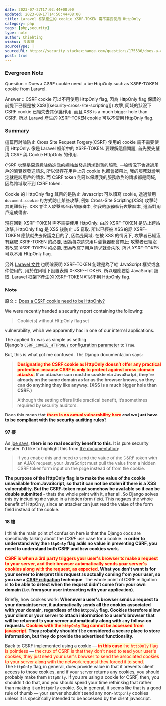 ```yaml
---
date: 2023-07-27T17:02:44+08:00
updated: 2023-08-17T14:50:44+08:00
title: Laravel 框架產生的 cookie XSRF-TOKEN 需不需要使用 HttpOnly
category: php
tags: [php,security]
type: note
author: Chiehting
status: 長青期
sourceType: 📰️
sourceURL: https://security.stackexchange.com/questions/175536/does-a-csrf-cookie-need-to-be-httponly
post: true
---
```


### Evergreen Note

Question :: Does a CSRF cookie need to be HttpOnly such as XSRF-TOKEN cookie from Laravel.

Answer :: CSRF cookie 可以不用使用 HttpOnly flag, 因為 HttpOnly flag 保護的前提下已經是被 XSS([[security-cross-site-scripting]]) 攻擊, 同域的狀況下 CSRF cookie 已經失去其保護作用. 而且 XSS is a much bigger hole than CSRF. 所以 Laravel 產生的 XSRF-TOKEN cookie 可以不使用 HttpOnly flag.

<!--more-->

### Summary

這篇再討論防止 Cross Site Request Forgery(CSRF) 使用的 cookie 需不需要使用 HttpOnly. 像是 Laravel 框架中的 XSRF-TOKEN. 要理解這個問題, 首先要先釐清 CSRF 與 Cookie HttpOnly 的作用.

CSRF 攻擊是惡意網站偽造我的網站並發送請求到我的服務, 一般情況下會透過用戶的瀏覽器發送請求, 所以儲存在用戶上的 cookie 也都會被帶上, 我的服務就會判定就是該用戶的請求. 而 CSRF token 則可以保護我的服務收到的請求都是同域, 因為跨域取不到 CSRF token.

Cookie 的 HttpOnly flag 其目的是防止 Javascript 可以讀寫 cookie, 透過禁用 `document.cookie` 的方式防止某些攻擊, 例如 Cross-Site Scripting(XSS) 攻擊時其更難執行. XSS 會注入攻擊碼至我的服務中, 使我的服務執行攻擊腳本, 進而對用戶造成傷害.

現在回到 XSRF-TOKEN 需不需要使用 HttpOnly. 由於 XSRF-TOKEN 是防止跨站攻擊,  HttpOnly flag  是 XSS 後防止 JS 竊取. 所以已經被 XSS 的話 XSRF-TOKEN 應該就失去保護之目的了, 因為是同域. 在被 XSS 的情況下, 攻擊者已經沒有竊取 XSRF-TOKEN 的必要, 因為每次請求用戶瀏覽器都會帶上; 攻擊者已經沒有改寫 XSRF-TOKEN 的必要, 因為改寫了用戶請求就會失敗. 所以 XSRF-TOKEN 可以不用 HttpOnly flag.

另外 [Laravel 文件](https://laravel.com/docs/10.x/csrf#csrf-x-xsrf-token) 也明確表明 XSRF-TOKEN 創建是為了給 JavaScript 框架或套件使用的, 用於在同域下設置表頭 X-XSRF-TOKEN, 所以理應要給 JavaScript 讀取. Laravel 框架下產生的 XSRF-TOKEN 可以不用 HttpOnly flag.

### Note

原文 :: [Does a CSRF cookie need to be HttpOnly?](https://security.stackexchange.com/questions/175536/does-a-csrf-cookie-need-to-be-httponly)

We were recently handed a security report containing the following:

>Cookie(s) without HttpOnly flag set

vulnerability, which we apparently had in one of our internal applications.

The applied fix was as simple as setting Django's [`CSRF_COOKIE_HTTPONLY` configuration parameter](https://docs.djangoproject.com/en/2.0/ref/settings/#csrf-cookie-httponly) to `True`.

But, this is what got me confused. The Django documentation says:

>**<span style="background-color: #ffffcc; color: red">Designating the CSRF cookie as HttpOnly doesn’t offer any practical protection because CSRF is only to protect against cross-domain attacks.</span> If an attacker can read the cookie via JavaScript, they’re already on the same domain as far as the browser knows, so they can do anything they like anyway. (XSS is a much bigger hole than CSRF.)**
>
>Although the setting offers little practical benefit, it’s sometimes required by security auditors.

Does this mean that **<span style="background-color: #ffffcc; color: red">there is no actual vulnerability here</span> and we just have to be compliant with the security auditing rules**?

#### 97 樓

As [joe says](https://security.stackexchange.com/a/175538/98538), **there is no real security benefit to this**. It is pure security theater. I'd like to highlight this from [the documentation](https://docs.djangoproject.com/en/2.0/ref/settings/#csrf-cookie-httponly):

> If you enable this and need to send the value of the CSRF token with an AJAX request, your JavaScript must pull the value from a hidden CSRF token form input on the page instead of from the cookie.

**The purpose of the HttpOnly flag is to make the value of the cookie unavailable from JavaScript, so that it can not be stolen if there is a XSS vulnerability. But the CSRF-token must somehow be available so it can be double submitted** - thats the whole point with it, after all. So Django solves this by including the value in a hidden form field. This negates the whole benefit of HttpOnly, since an attacker can just read the value of the form field instead of the cookie.

#### 18 樓

I think the main point of confusion here is that the Django docs are specifically talking about the *CSRF* use case for a cookie. **In order to understand why the `httpOnly` flag adds no value in preventing CSRF, you need to understand both CSRF and how cookies work.**

**<span style="background-color: #ffffcc; color: red">CSRF is when a 3rd party triggers your user's browser to make a request to your server, and their browser automatically sends your server's cookies along with the request, as expected</span>. What you don't want is for your server to interpret this request as actually coming from your user, so you use a [CSRF mitigation](https://cheatsheetseries.owasp.org/cheatsheets/Cross-Site_Request_Forgery_Prevention_Cheat_Sheet.html) technique.** The whole point of CSRF mitigation is **to be able to detect when the request didn't come from your own domain (i.e. from your user interacting with your application)**.

Briefly, how cookies work: **Whenever a user's browser sends a request to your domain/server, it automatically sends all the cookies associated with your domain, regardless of the `httpOnly` flag. Cookies therefore allow your client or your server to attach information to a user's browser that will be returned to your server automatically along with any follow-on requests. <span style="background-color: #ffffcc; color: red">Cookies with the `httpOnly` flag cannot be accessed from javascript.</span> They probably shouldn't be considered a secure place to store information, but they do provide the advertised functionality.**

Back to CSRF implemented using a cookie — <span style="background-color: #ffffcc; color: red">**in this case** the `httpOnly` flag is pointless</span> — <span style="background-color: #ffffcc; color: red">the crux of CSRF is that they don't need to read your user's cookies, they just need your user's browser to send the associated cookies to your server along with the network request they forced it to send.</span> The `httpOnly` flag, in general, does provide value in that it prevents client access to those cookies, and if your server returns any cookies, you should probably make them `httpOnly`. If you are using a cookie for CSRF, then, you shouldn't do that, and you should spend your time rethinking that rather than making it an `httpOnly` cookie. So, in general, it seems like that is a good rule of thumb — your server shouldn't send any non-`httpOnly` cookies unless it is specifically intended to be accessed by the client javascript.